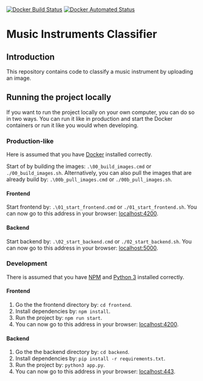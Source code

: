 [![Docker Build Status](https://img.shields.io/docker/cloud/build/joachimveulemans/music-instruments-classifier)](https://hub.docker.com/r/joachimveulemans/music-instruments-classifier/builds)
[![Docker Automated Status](https://img.shields.io/docker/cloud/automated/joachimveulemans/music-instruments-classifier)](https://hub.docker.com/r/joachimveulemans/music-instruments-classifier)

# Music Instruments Classifier

## Introduction

This repository contains code to classify a music instrument by uploading an image.

## Running the project locally

If you want to run the project locally on your own computer, you can do so in two ways. You can run it like in production and start the Docker containers or run it like you would when developing.

### Production-like

Here is assumed that you have [Docker](https://www.docker.com/get-started) installed correctly.

Start of by building the images: `.\00_build_images.cmd` or `./00_build_images.sh`. Alternatively, you can also pull the images that are already build by: `.\00b_pull_images.cmd` or `./00b_pull_images.sh`.

#### Frontend

Start frontend by: `.\01_start_frontend.cmd` or `./01_start_frontend.sh`. You can now go to this address in your browser: [localhost:4200](http://localhost:4200).

#### Backend

Start backend by: `.\02_start_backend.cmd` or `./02_start_backend.sh`. You can now go to this address in your browser: [localhost:5000](http://localhost:5000).

### Development

There is assumed that you have [NPM](https://www.npmjs.com/) and [Python 3](https://www.python.org/downloads/) installed correctly.

#### Frontend

1. Go the the frontend directory by: `cd frontend`.
2. Install dependencies by: `npm install`.
3. Run the project by: `npm run start`.
4. You can now go to this address in your browser: [localhost:4200](http://localhost:4200).

#### Backend

1. Go the the backend directory by: `cd backend`.
2. Install dependencies by: `pip install -r requirements.txt`.
3. Run the project by: `python3 app.py`.
4. You can now go to this address in your browser: [localhost:443](http://localhost:443).

